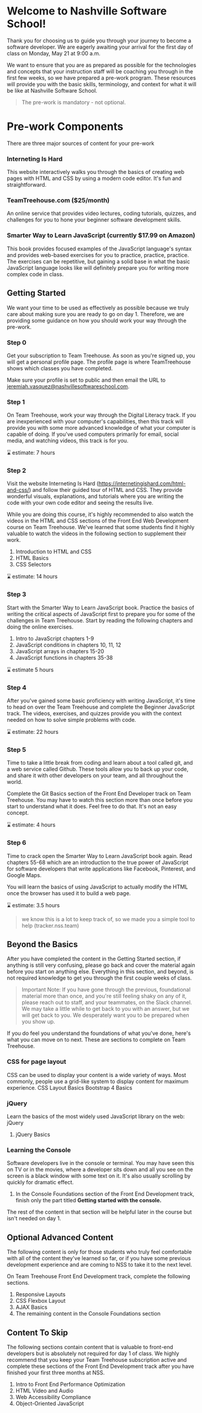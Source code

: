 # Welcome to Nashville Software School!

Thank you for choosing us to guide you through your journey to become a software developer. We are eagerly awaiting your arrival for the first day of class on Monday, May 21 at 9:00 a.m.

We want to ensure that you are as prepared as possible for the technologies and concepts that your instruction staff will be coaching you through in the first few weeks, so we have prepared a pre-work program. These resources will provide you with the basic skills, terminology, and context for what it will be like at Nashville Software School.

> The pre-work is mandatory - not optional.

# Pre-work Components

There are three major sources of content for your pre-work

### Interneting Is Hard

This website interactively walks you through the basics of creating web pages with HTML and CSS by using a modern code editor. It's fun and straightforward.

### TeamTreehouse.com ($25/month)

An online service that provides video lectures, coding tutorials, quizzes, and challenges for you to hone your beginner software development skills.

### Smarter Way to Learn JavaScript (currently $17.99 on Amazon)

This book provides focused examples of the JavaScript language's syntax and provides web-based exercises for you to practice, practice, practice. The exercises can be repetitive, but gaining a solid base in what the basic JavaScript language looks like will definitely prepare you for writing more complex code in class.




## Getting Started

We want your time to be used as effectively as possible because we truly care about making sure you are ready to go on day 1. Therefore, we are providing some guidance on how you should work your way through the pre-work.

### Step 0

Get your subscription to Team Treehouse. As soon as you're signed up, you will get a personal profile page. The profile page is where TeamTreehouse shows which classes you have completed.

Make sure your profile is set to public and then email the URL to jeremiah.vasquez@nashvillesoftwareschool.com.

### Step 1

On Team Treehouse, work your way through the Digital Literacy track. If you are inexperienced with your computer's capabilities, then this track will provide you with some more advanced knowledge of what your computer is capable of doing. If you've used computers primarily for email, social media, and watching videos, this track is for you.

:hourglass:️ estimate: 7 hours

### Step 2

Visit the website Interneting Is Hard (https://internetingishard.com/html-and-css/) and follow their guided tour of HTML and CSS. They provide wonderful visuals, explanations, and tutorials where you are writing the code with your own code editor and seeing the results live.

While you are doing this course, it's highly recommended to also watch the videos in the HTML and CSS sections of the Front End Web Development course on Team Treehouse. We've learned that some students find it highly valuable to watch the videos in the following section to supplement their work.

1. Introduction to HTML and CSS
1. HTML Basics
1. CSS Selectors

:hourglass:️ estimate: 14 hours

### Step 3

Start with the Smarter Way to Learn JavaScript book. Practice the basics of writing the critical aspects of JavaScript first to prepare you for some of the challenges in Team Treehouse. Start by reading the following chapters and doing the online exercises.

1. Intro to JavaScript chapters 1-9
1. JavaScript conditions in chapters 10, 11, 12
1. JavaScript arrays in chapters 15-20
1. JavaScript functions in chapters 35-38

:hourglass:️  estimate 5 hours

### Step 4

After you've gained some basic proficiency with writing JavaScript, it's time to head on over the Team Treehouse and complete the Beginner JavaScript track. The videos, exercises, and quizzes provide you with the context needed on how to solve simple problems with code.

:hourglass:️  estimate: 22 hours

### Step 5

Time to take a little break from coding and learn about a tool called git, and a web service called Github. These tools allow you to back up your code, and share it with other developers on your team, and all throughout the world.

Complete the Git Basics section of the Front End Developer track on Team Treehouse. You may have to watch this section more than once before you start to understand what it does. Feel free to do that. It's not an easy concept.

:hourglass:️ estimate: 4 hours

### Step 6

Time to crack open the Smarter Way to Learn JavaScript book again. Read chapters 55-68 which are an introduction to the true power of JavaScript for software developers that write applications like Facebook, Pinterest, and Google Maps. 

You will learn the basics of using JavaScript to actually modify the HTML once the browser has used it to build a web page.

:hourglass:️ estimate: 3.5 hours



> we know this is a lot to keep track of, so we made you a simple tool to help (tracker.nss.team)



## Beyond the Basics

After you have completed the content in the Getting Started section, if anything is still very confusing, please go back and cover the material again before you start on anything else.  Everything in this section, and beyond, is not required knowledge to get you through the first couple weeks of class.

> Important Note: If you have gone through the previous, foundational material more than once, and you're still feeling shaky on any of it, please reach out to staff, and your teammates, on the Slack channel. We may take a little while to get back to you with an answer, but we will get back to you. We desperately want you to be prepared when you show up.

If you do feel you understand the foundations of what you've done, here's what you can move on to next. These are sections to complete on Team Treehouse.

### CSS for page layout

CSS can be used to display your content is a wide variety of ways. Most commonly, people use a grid-like system to display content for maximum experience.
CSS Layout Basics
Bootstrap 4 Basics

### jQuery

Learn the basics of the most widely used JavaScript library on the web: jQuery

1. jQuery Basics

### Learning the Console

Software developers live in the console or terminal. You may have seen this on TV or in the movies, where a developer sits down and all you see on the screen is a black window with some text on it. It's also usually scrolling by quickly for dramatic effect.

1. In the Console Foundations section of the Front End Development track, finish only the part titled __Getting started with the console.__

The rest of the content in that section will be helpful later in the course but isn't needed on day 1.



## Optional Advanced Content

The following content is only for those students who truly feel comfortable with all of the content they've learned so far, or if you have some previous development experience and are coming to NSS to take it to the next level.

On Team Treehouse Front End Development track, complete the following sections.

1. Responsive Layouts
1. CSS Flexbox Layout
1. AJAX Basics
1. The remaining content in the Console Foundations section



## Content To Skip

The following sections contain content that is valuable to front-end developers but is absolutely not required for day 1 of class. We highly recommend that you keep your Team Treehouse subscription active and complete these sections of the Front End Development track after you have finished your first three months at NSS.

1. Intro to Front End Performance Optimization
1. HTML Video and Audio
1. Web Accessibility Compliance
1. Object-Oriented JavaScript


